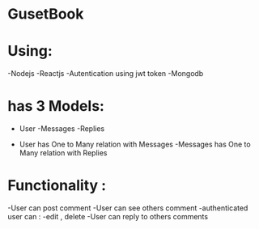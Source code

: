 # GusetBook

# Using:
 -Nodejs
 -Reactjs
 -Autentication using jwt token
 -Mongodb

# has 3 Models:
- User
-Messages 
-Replies

- User has One to Many relation with Messages
-Messages has One to Many relation with Replies

# Functionality :

-User can post comment
-User can see others comment 
-authenticated user can :
  -edit , delete
-User can reply to others comments

